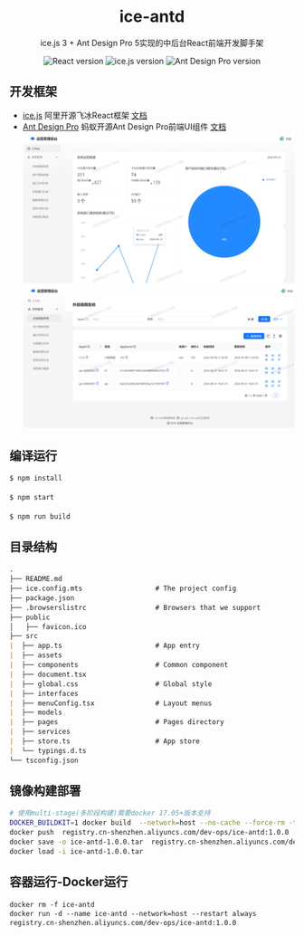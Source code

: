<h1 align="center">ice-antd</h1>

<div align="center">
ice.js 3 + Ant Design Pro 5实现的中后台React前端开发脚手架
<p align="center">
<img src="https://img.shields.io/badge/React-18.3.1-brightgreen" alt="React version"/>
<img src="https://img.shields.io/badge/ice.js-3.4.11-brightgreen" alt="ice.js version"/>
<img src="https://img.shields.io/badge/Ant Design Pro-5.21.1-brightgreen" alt="Ant Design Pro version"/> 
</p>
</div>

## 开发框架
- [ice.js](https://github.com/alibaba/ice) 阿里开源飞冰React框架 [文档](https://v3.ice.work/docs/guide/start)
- [Ant Design Pro](https://github.com/ant-design/pro-components) 蚂蚁开源Ant Design Pro前端UI组件 [文档](https://procomponents.ant.design/components)
![工作台](wiki/image/index.png)
![角色管理](wiki/image/role.png)
## 编译运行

```bash
$ npm install

$ npm start

$ npm run build
```

## 目录结构

```md
.
├── README.md
├── ice.config.mts                  # The project config
├── package.json
├── .browserslistrc                 # Browsers that we support
├── public
│   ├── favicon.ico   
├── src
|  ├── app.ts                       # App entry
|  ├── assets
|  ├── components                   # Common component
|  ├── document.tsx
|  ├── global.css                   # Global style
|  ├── interfaces
|  ├── menuConfig.tsx               # Layout menus
|  ├── models
|  ├── pages                        # Pages directory
|  ├── services
|  ├── store.ts                     # App store
|  └── typings.d.ts
└── tsconfig.json
```
## 镜像构建部署

```bash
# 使用multi-stage(多阶段构建)需要docker 17.05+版本支持
DOCKER_BUILDKIT=1 docker build  --network=host --no-cache --force-rm -t registry.cn-shenzhen.aliyuncs.com/dev-ops/ice-antd:1.0.0 .
docker push  registry.cn-shenzhen.aliyuncs.com/dev-ops/ice-antd:1.0.0
docker save -o ice-antd-1.0.0.tar  registry.cn-shenzhen.aliyuncs.com/dev-ops/ice-antd:1.0.0
docker load -i ice-antd-1.0.0.tar
```
## 容器运行-Docker运行
``` shell
docker rm -f ice-antd
docker run -d --name ice-antd --network=host --restart always registry.cn-shenzhen.aliyuncs.com/dev-ops/ice-antd:1.0.0
```